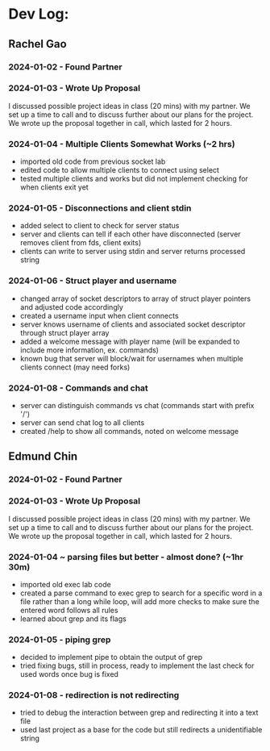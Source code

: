 # Dev Log:

## Rachel Gao

### 2024-01-02 - Found Partner

### 2024-01-03 - Wrote Up Proposal
I discussed possible project ideas in class (20 mins) with my partner. We set up a time to call and to discuss further about our plans for the project. We wrote up the proposal together in call, which lasted for 2 hours.

### 2024-01-04 - Multiple Clients Somewhat Works (~2 hrs)
- imported old code from previous socket lab
- edited code to allow multiple clients to connect using select
- tested multiple clients and works but did not implement checking for when clients exit yet

### 2024-01-05 - Disconnections and client stdin
- added select to client to check for server status
- server and clients can tell if each other have disconnected (server removes client from fds, client exits)
- clients can write to server using stdin and server returns processed string

### 2024-01-06 - Struct player and username
- changed array of socket descriptors to array of struct player pointers and adjusted code accordingly
- created a username input when client connects
- server knows username of clients and associated socket descriptor through struct player array
- added a welcome message with player name (will be expanded to include more information, ex. commands)
- known bug that server will block/wait for usernames when multiple clients connect (may need forks)

### 2024-01-08 - Commands and chat
- server can distinguish commands vs chat (commands start with prefix '/')
- server can send chat log to all clients
- created /help to show all commands, noted on welcome message

## Edmund Chin

### 2024-01-02 - Found Partner

### 2024-01-03 - Wrote Up Proposal
I discussed possible project ideas in class (20 mins) with my partner. We set up a time to call and to discuss further about our plans for the project. We wrote up the proposal together in call, which lasted for 2 hours.

### 2024-01-04 ~ parsing files but better - almost done? (~1hr 30m)
- imported old exec lab code
- created a parse command to exec grep to search for a specific word in a file rather than a long while loop, will add more checks to make sure the entered word follows all rules
- learned about grep and its flags

### 2024-01-05 - piping grep
- decided to implement pipe to obtain the output of grep
- tried fixing bugs, still in process, ready to implement the last check for used words once bug is fixed

### 2024-01-08 - redirection is not redirecting
- tried to debug the interaction between grep and redirecting it into a text file
- used last project as a base for the code but still redirects a unidentifiable string
